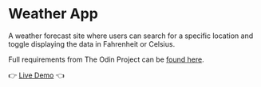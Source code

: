 # Weather App

A weather forecast site where users can search for a specific location and toggle displaying the data in Fahrenheit or Celsius.

Full requirements from The Odin Project can be [found here](https://www.theodinproject.com/lessons/node-path-javascript-weather-app#assignment).

👉 [Live Demo](https://marlatte.github.io/weather-app/) 👈
